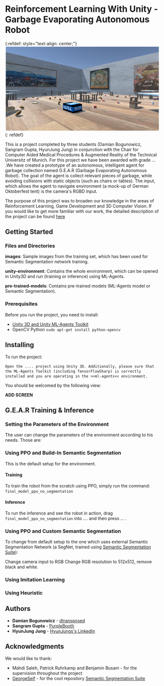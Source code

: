 # Reinforcement Learning With Unity - Garbage Evaporating Autonomous Robot
{:refdef: style="text-align: center;"}
![My Image](/GEAR-cover.png)
{: refdef}

This is a project completed by three students (Damian Bogunowicz, Sangram Gupta, HyunJung Jung) in conjunction with the Chair for Computer Aided Medical Procedures & Augmented Reality of the Technical Universitz of Munich. For this project we have been awarded with grade ... .We have created a prototype of an autonomous, intelligent agent for garbage collection named G.E.A.R (Garbage Evaporating Autonomous Robot). The goal of the agent is collect relevant pieces of garbage, while avoiding collisions with static objects (such as chairs or tables). The input, which allows the agent to navigate environment (a mock-up of German Oktoberfest tent) is the camera's RGBD input. 

The purpose of this project was to broaden our knowledge in the areas of Reinforcement Learning, Game Development and 3D Computer Vision. If you would like to get more familiar with our work, the detailed description of the project can be found [here](www.todo.com)

## Getting Started

### Files and Directories

__images__: Sample images from the training set, which has been used for Semantic Segmentation network training.

__unity-environment__: Contains the whole environment, which can be opened in Unity3D and run (training or inference) using ML-Agents.

__pre-trained-models__: Contains pre-trained models (ML-Agents model or Semantic Segmentation).

### Prerequisites

Before you run the project, you need to install:

* [Unity 3D and Unity ML-Agents Toolkit](https://github.com/Unity-Technologies/ml-agents/blob/master/docs/Installation.md) 
* OpenCV Python ```sudo apt-get install python-opencv```

## Installing

To run the project:
```
Open the .... project using Unity 3D. Additionally, please sure that the ML-Agents Toolkit (including TensorFlowSharp) is correctly installed and you are operating in the >>ml-agents<< environment.
```
You should be welcomed by the following view:

__ADD SCREEN__

## G.E.A.R Training & Inference

### Setting the Parameters of the Environment 

The user can change the parameters of the environment according to his needs. Those are:

### Using PPO and Build-In Semantic Segmentation

This is the default setup for the environment.

#### Training
To train the robot from the scratch using PPO, simply run the command:
```final_model_ppo_no_segmentation```

#### Inference
To run the inference and see the robot in action, drag ```final_model_ppo_no_segmentation``` into .... and then press ... .

### Using PPO and Custom Semantic Segmentation

To change from default setup to the one which uses external Semantic Segmentation Network (a SegNet, trained using [Semantic Segmentation Suite](https://github.com/GeorgeSeif/Semantic-Segmentation-Suite)):

Change camera input to RGB
Change RGB resolution to 512x512, remove black and white.

### Using Imitation Learning

### Using Heuristic






## Authors

* **Damian Bogunowicz** - [dtransposed](https://dtransposed.github.io)
* **Sangram Gupta** - [PurpleBooth](https://github.com/PurpleBooth)
* **HyunJung Jung** - [HyunJungs's LinkedIn](https://www.linkedin.com/in/hyun-jun-jung-1a5b45107)

## Acknowledgments
We would like to thank:

* Mahdi Saleh, Patrick Ruhrkamp and  Benjamin Busam - for the supervision throughout the project
* [GeorgeSeif](https://github.com/GeorgeSeif) - for the cool repository [Semantic Segmentation Suite](https://github.com/GeorgeSeif/Semantic-Segmentation-Suite)
